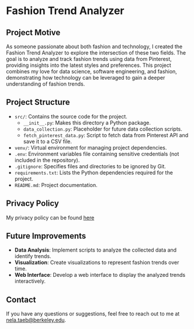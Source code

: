# Fashion Trend Analyzer

## Project Motive

As someone passionate about both fashion and technology, I created the Fashion Trend Analyzer to explore the intersection of these two fields. The goal is to analyze and track fashion trends using data from Pinterest, providing insights into the latest styles and preferences. This project combines my love for data science, software engineering, and fashion, demonstrating how technology can be leveraged to gain a deeper understanding of fashion trends.

## Project Structure

- `src/`: Contains the source code for the project.
  - `__init__.py`: Makes this directory a Python package.
  - `data_collection.py`: Placeholder for future data collection scripts.
  - `fetch_pinterest_data.py`: Script to fetch data from Pinterest API and save it to a CSV file.
- `venv/`: Virtual environment for managing project dependencies.
- `.env`: Environment variables file containing sensitive credentials (not included in the repository).
- `.gitignore`: Specifies files and directories to be ignored by Git.
- `requirements.txt`: Lists the Python dependencies required for the project.
- `README.md`: Project documentation.

## Privacy Policy

My privacy policy can be found [here](https://nelataeb.com/privacy-policy.html)

## Future Improvements

- **Data Analysis**: Implement scripts to analyze the collected data and identify trends.
- **Visualization**: Create visualizations to represent fashion trends over time.
- **Web Interface**: Develop a web interface to display the analyzed trends interactively.

## Contact 

If you have any questions or suggestions, feel free to reach out to me at nela.taeb@berkeley.edu.
